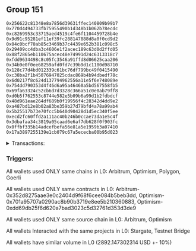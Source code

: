 ## Group 151

```0xd139fbe2d504274d7e3d401c580eed6362f22291
0x256622c81348e8a7856d39631ffec140809b99b7
0x770d4494733fb75955490b1d348b1b062b78ecdc
0xc8269953c33715aed4519c4fe6f1104459728b4e
0x9d91c95281ef11ef39fc288147888d8a0f0cd9d2
0x04c0bcf70ab85c3469b37c4439e652b381c098c5
0x29409cc4dba3c4606e1f2acec189c63d0d2ffd05
0x88f2865eb110675acec48e74991d24c6313318c7
0xfdd9634498c8c05fc3546a91ffd8d06625caa206
0x34b9e0f0ee68259afd0fd7c39b9d1c1100d98710
0x128c77d4bd012339c61bc76df799bc49f0415490
0xc38ba2f1b45076947025cdac869b4b94dbedf78c
0x6d0217f8c624d137794962556a11e5f6e748089e
0x754dd790353d4f46d6a95a46460a5bd567558fb5
0x69fa63324c52cb6d7d3328c366a51c0e0ab79ff8
0xd0b5f762553c8744e582e5b09b6a99d1b2fdbdcf
0x48d961eae264df689b0f19956f4c28342d4dd9e2
0xa487bd12e8b02a83be359b27d79bfd4a78a99ab4
0x5b25517b73e70fcc5b640d90428d1d5ec340f5ee
0xecd2fc60ffd2a111ac40b246b0ccae73da1e5c4f
0x3dbafaa34c3819a05caad6e6af7db628f0f903fc
0x0ffbf335b14adcefbefa56e81a5e1959b3a07410
0x17a3897255139e1cb079c67a5ececba00b95d023
```
<details>
<summary>Transactions:</summary>

Hashes: 

Wallet: 0xd139fbe2d504274d7e3d401c580eed6362f22291

       Hash: 0x37156cc761b6083ec2131be08775b8a4c2aa90eb00d4aeb9a0c23fb136540cdf
         - source chain: Arbitrum
         - destination chain: Optimism
         - project: Stargate
         - contract: 0x352d8275aae3e0c2404d9f68f6cee084b5beb3dd
         - value USD: 177.744100862
       Hash: 0x8b6377aec0a4cc4e38568e8e04afaa788c7d02cf5308a5529be81a5ee57fe7cc
         - source chain: Optimism
         - destination chain: Polygon
         - project: Stargate
         - contract: 0x701a95707a0290ac8b90b3719e8ee5b210360883
         - value USD: 1043.804357466
       Hash: 0x9155eacd94a44b08ad43f46b746ffd05adf0b06feecea8a48af6ba0511b00a4f
         - source chain: Optimism
         - destination chain: Polygon
         - project: Stargate
         - contract: 0x701a95707a0290ac8b90b3719e8ee5b210360883
         - value USD: 115.835242864
       Hash: 0xea9ebe856566dd82e316eedb231bc34fd51ca2c7371fd00198ee6cc2f232c417
         - source chain: Optimism
         - destination chain: Polygon
         - project: Stargate
         - contract: 0x701a95707a0290ac8b90b3719e8ee5b210360883
         - value USD: 104.837839762
       Hash: 0x79dfde9fa1f7fa5c7283407300bc8a166e9b0ee1cb500d46d9287bd7bc968f77
         - source chain: Optimism
         - destination chain: Polygon
         - project: Stargate
         - contract: 0x701a95707a0290ac8b90b3719e8ee5b210360883
         - value USD: 405.604390118
       Hash: 0xfd7f7212426c8082e67d5bb077c7b84920c9695f86117d2ff2d06535ca2a0fc1
         - source chain: Optimism
         - destination chain: Polygon
         - project: Stargate
         - contract: 0x701a95707a0290ac8b90b3719e8ee5b210360883
         - value USD: 1044.321371242
       Hash: 0x5568cbc088a5eae9b76ab8881982d6171d1147a7a4932784f13159074ec08d50
         - source chain: Optimism
         - destination chain: Goerli
         - project: Testnet Bridge
         - contract: 0xdd69db25f6d620a7bad3023c5d32761d353d3de9
Wallet: 0x256622c81348e8a7856d39631ffec140809b99b7

       Hash:0x8505fe706eea96a0a7ea7bbd1c072b752adbe1706c8eea1cbb77eb2e43b3220e
         - source chain: Arbitrum
         - destination chain: Optimism
         - project: Stargate
         - contract: 0x352d8275aae3e0c2404d9f68f6cee084b5beb3dd
         - value USD: 173.620316249
       Hash:0xa705aea33ee35f5ebc5e171f94e844ba5ebccb15300273162c2119c7dd5cb327
         - source chain: Optimism
         - destination chain: Polygon
         - project: Stargate
         - contract: 0x701a95707a0290ac8b90b3719e8ee5b210360883
         - value USD: 1035.812745963
       Hash:0xc4bdaee993517ec715ce1eba3878aeae88ca61b55293c8b1639dca2a9a7a17d7
         - source chain: Optimism
         - destination chain: Polygon
         - project: Stargate
         - contract: 0x701a95707a0290ac8b90b3719e8ee5b210360883
         - value USD: 121.09012284
       Hash:0xe9954e5c78d9ce67a0503d84eaf165b106e50f5b36bbfe81e3fa8bbef223d54b
         - source chain: Optimism
         - destination chain: Polygon
         - project: Stargate
         - contract: 0x701a95707a0290ac8b90b3719e8ee5b210360883
         - value USD: 132.821247897
       Hash:0xd83e213c474c8ef0624071b08af938bfded06dd3bff1abb3eca855e08ed5c667
         - source chain: Optimism
         - destination chain: Polygon
         - project: Stargate
         - contract: 0x701a95707a0290ac8b90b3719e8ee5b210360883
         - value USD: 432.519572854
       Hash:0x704dea2eda58e0239808e982f54a578860c55ac79f1abe0bccbe9c4d0afa11b6
         - source chain: Optimism
         - destination chain: Polygon
         - project: Stargate
         - contract: 0x701a95707a0290ac8b90b3719e8ee5b210360883
         - value USD: 1026.36316648
       Hash:0x8683b5c251f8e97068146204f807b10c7a7e442a3353bbb4514b5131f39bae2d
         - source chain: Optimism
         - destination chain: Goerli
         - project: Testnet Bridge
         - contract: 0xdd69db25f6d620a7bad3023c5d32761d353d3de9
Wallet: 0x770d4494733fb75955490b1d348b1b062b78ecdc

       Hash:0x55ee287754cbede8685f9e03a5fa42b6b6351d5733514f96e6433c7f7fa2ea19
         - source chain: Arbitrum
         - destination chain: Optimism
         - project: Stargate
         - contract: 0x352d8275aae3e0c2404d9f68f6cee084b5beb3dd
         - value USD: 177.798457833
       Hash:0x0c2a15b8ef722a6978d92fb750a67e8f3c1356c7812fa867237f4dd0b0275e80
         - source chain: Optimism
         - destination chain: Polygon
         - project: Stargate
         - contract: 0x701a95707a0290ac8b90b3719e8ee5b210360883
         - value USD: 1086.759269296
       Hash:0xd95b4fd7c623a7f784e484d21af937fa14bbce60ac9140f690503c951beb04a3
         - source chain: Optimism
         - destination chain: Polygon
         - project: Stargate
         - contract: 0x701a95707a0290ac8b90b3719e8ee5b210360883
         - value USD: 122.657689565
       Hash:0xd8ca4986eb9ad34c7995a9db08fef040658dbc6d766743dbb7959c47bb3593be
         - source chain: Optimism
         - destination chain: Polygon
         - project: Stargate
         - contract: 0x701a95707a0290ac8b90b3719e8ee5b210360883
         - value USD: 101.839617462
       Hash:0xc93c4073f069eba0998ca5f8a454e0a2bd5b7b7d5d997835f27c6218a72b7446
         - source chain: Optimism
         - destination chain: Polygon
         - project: Stargate
         - contract: 0x701a95707a0290ac8b90b3719e8ee5b210360883
         - value USD: 409.525600729
       Hash:0x63661f18d088bf9f8b6ab7df7ef8c5afb50b0363ebb8e8d7c982aef81220358b
         - source chain: Optimism
         - destination chain: Polygon
         - project: Stargate
         - contract: 0x701a95707a0290ac8b90b3719e8ee5b210360883
         - value USD: 1054.199416209
       Hash:0x6e581e8afe2d49c0999cba6bd442946fd693d869f5650196d8ea082dc8cd1a15
         - source chain: Optimism
         - destination chain: Goerli
         - project: Testnet Bridge
         - contract: 0xdd69db25f6d620a7bad3023c5d32761d353d3de9
Wallet: 0xc8269953c33715aed4519c4fe6f1104459728b4e

       Hash:0x84d00e006eee765992a955c920aaf134a263520b017c09f5f384c02aac02464f
         - source chain: Arbitrum
         - destination chain: Optimism
         - project: Stargate
         - contract: 0x352d8275aae3e0c2404d9f68f6cee084b5beb3dd
         - value USD: 171.521625832
       Hash:0x50ae46aaee9b182d7fde3c5c7558f1e7d37b506cd4be8eb596874ebdca2a4f02
         - source chain: Optimism
         - destination chain: Polygon
         - project: Stargate
         - contract: 0x701a95707a0290ac8b90b3719e8ee5b210360883
         - value USD: 1058.788629035
       Hash:0xf5ed614392b86fd439207eaaf93618f8f1fcd20b51feac88eaf1f5939c02e635
         - source chain: Optimism
         - destination chain: Polygon
         - project: Stargate
         - contract: 0x701a95707a0290ac8b90b3719e8ee5b210360883
         - value USD: 126.829096803
       Hash:0xbabe71c18cb545d3280459d7c19d63dcb702cc53ebed3c20428324ca05f3098d
         - source chain: Optimism
         - destination chain: Polygon
         - project: Stargate
         - contract: 0x701a95707a0290ac8b90b3719e8ee5b210360883
         - value USD: 135.215443705
       Hash:0xc1223ae27a0f4e310b4484fa49a7f7db2212acc176c8e567cca104f14f92c1e9
         - source chain: Optimism
         - destination chain: Polygon
         - project: Stargate
         - contract: 0x701a95707a0290ac8b90b3719e8ee5b210360883
         - value USD: 401.531010043
       Hash:0xe479ebe60b5deaf1bf1e02cbbad8c6e5b4b5455c2daf26ff0e44734d985e739b
         - source chain: Optimism
         - destination chain: Polygon
         - project: Stargate
         - contract: 0x701a95707a0290ac8b90b3719e8ee5b210360883
         - value USD: 1001.21255799
       Hash:0x8b0f606bd1673dd4e1a0ac797a02ee4ea51034e18c6e6a38567f592bc04dcc2c
         - source chain: Optimism
         - destination chain: Goerli
         - project: Testnet Bridge
         - contract: 0xdd69db25f6d620a7bad3023c5d32761d353d3de9
Wallet: 0x9d91c95281ef11ef39fc288147888d8a0f0cd9d2

       Hash:0x80493f483b911671b72571144eaab1f75012a30c99da848ddde7a2e4ab6fb2f9
         - source chain: Arbitrum
         - destination chain: Optimism
         - project: Stargate
         - contract: 0x352d8275aae3e0c2404d9f68f6cee084b5beb3dd
         - value USD: 175.701366866
       Hash:0xf125b998e56f692714e9f4e58a5c3687d938db0aa478bfea1ad021810f7c88af
         - source chain: Optimism
         - destination chain: Polygon
         - project: Stargate
         - contract: 0x701a95707a0290ac8b90b3719e8ee5b210360883
         - value USD: 1018.830571518
       Hash:0x178bfe59776bd48210c6195e58e6f29c40703693a2e90de66fe738358c68add7
         - source chain: Optimism
         - destination chain: Polygon
         - project: Stargate
         - contract: 0x701a95707a0290ac8b90b3719e8ee5b210360883
         - value USD: 125.829655536
       Hash:0x26898b2ed381e6f17d70db1942ab0ee570451874e7a95c4751d26772e8af1237
         - source chain: Optimism
         - destination chain: Polygon
         - project: Stargate
         - contract: 0x701a95707a0290ac8b90b3719e8ee5b210360883
         - value USD: 111.833691796
       Hash:0xa12e36da3509f243f8e711e5144702897bdcfdddcfbf03fdf153425cef24c803
         - source chain: Optimism
         - destination chain: Polygon
         - project: Stargate
         - contract: 0x701a95707a0290ac8b90b3719e8ee5b210360883
         - value USD: 449.482438229
       Hash:0x5567a2fdc5029d66125ae1ce80495d19fb009e3eebcda13d4bdac880c9013f72
         - source chain: Optimism
         - destination chain: Polygon
         - project: Stargate
         - contract: 0x701a95707a0290ac8b90b3719e8ee5b210360883
         - value USD: 1017.195649382
       Hash:0xf1f551e2e4f1dabbfd22fade8477102119f9ecfbef68c166466474bb8bdcb5e0
         - source chain: Optimism
         - destination chain: Goerli
         - project: Testnet Bridge
         - contract: 0xdd69db25f6d620a7bad3023c5d32761d353d3de9
Wallet: 0x04c0bcf70ab85c3469b37c4439e652b381c098c5

       Hash:0x544448d35e55104ab11b9fa5183707911fbc7b07f7266fad9ab8f0b49bfbdeab
         - source chain: Arbitrum
         - destination chain: Optimism
         - project: Stargate
         - contract: 0x352d8275aae3e0c2404d9f68f6cee084b5beb3dd
         - value USD: 179.882575707
       Hash:0xe389f4a27a0a8be887b78a370c1c578699e21f1f24a3c146a3cc6c3d15956b14
         - source chain: Optimism
         - destination chain: Polygon
         - project: Stargate
         - contract: 0x701a95707a0290ac8b90b3719e8ee5b210360883
         - value USD: 1029.847001778
       Hash:0x2586fe970cbeec22f690ffd490e101c5024d6d614a179ef6306edd7020ceb303
         - source chain: Optimism
         - destination chain: Polygon
         - project: Stargate
         - contract: 0x701a95707a0290ac8b90b3719e8ee5b210360883
         - value USD: 118.833566666
       Hash:0x78ed8072f541ce3042d6ad1f130ef1028760fe0e65bcfe9ee94e2c75febfbda4
         - source chain: Optimism
         - destination chain: Polygon
         - project: Stargate
         - contract: 0x701a95707a0290ac8b90b3719e8ee5b210360883
         - value USD: 119.828951263
       Hash:0x0f07ad9d2b88ff6da1b64bd87e6ff1883ede7e7d4e3117f4858fa8cf9f3a9bce
         - source chain: Optimism
         - destination chain: Polygon
         - project: Stargate
         - contract: 0x701a95707a0290ac8b90b3719e8ee5b210360883
         - value USD: 421.500992376
       Hash:0x6eca5cdb6fe75d7106a6ba80bc9eec0bcbb1512d6dbb7961a9f3146be312c915
         - source chain: Optimism
         - destination chain: Polygon
         - project: Stargate
         - contract: 0x701a95707a0290ac8b90b3719e8ee5b210360883
         - value USD: 1030.347517799
       Hash:0x0bd2b48353737d5d82ff7f720137201304c7967ec7b35d358688d4962701d52f
         - source chain: Optimism
         - destination chain: Goerli
         - project: Testnet Bridge
         - contract: 0xdd69db25f6d620a7bad3023c5d32761d353d3de9
Wallet: 0x29409cc4dba3c4606e1f2acec189c63d0d2ffd05

       Hash:0xe17e76539aea57b2ecd50aa75699cb54cfd1819604866d3aae441b3782fcc5e6
         - source chain: Arbitrum
         - destination chain: Optimism
         - project: Stargate
         - contract: 0x352d8275aae3e0c2404d9f68f6cee084b5beb3dd
         - value USD: 181.967997181
       Hash:0xef03e1f608b7631526151657dfa2d33709f72121b5a2a5a9b1e538baffcfa7da
         - source chain: Optimism
         - destination chain: Polygon
         - project: Stargate
         - contract: 0x701a95707a0290ac8b90b3719e8ee5b210360883
         - value USD: 1018.119378867
       Hash:0x95dc1266a82792ee96cbefc9acd7b947a612711c0a8ecd7c1e90716ad1ee005e
         - source chain: Optimism
         - destination chain: Polygon
         - project: Stargate
         - contract: 0x701a95707a0290ac8b90b3719e8ee5b210360883
         - value USD: 121.220102207
       Hash:0x0b7b39b0bd8bb8355a78ba476db933b08807b20315a3bd1be09eea706c5c9dad
         - source chain: Optimism
         - destination chain: Polygon
         - project: Stargate
         - contract: 0x701a95707a0290ac8b90b3719e8ee5b210360883
         - value USD: 113.832506663
       Hash:0x9af9316798a46bbe5deade7d9fd16b0a37087eaa7a65bdf43ae2d645aa1742de
         - source chain: Optimism
         - destination chain: Polygon
         - project: Stargate
         - contract: 0x701a95707a0290ac8b90b3719e8ee5b210360883
         - value USD: 407.51392398
       Hash:0x1e96fc94ffb9a3d140b10f85aaaffaa4941be8e41170ebaa48d05591291de63f
         - source chain: Optimism
         - destination chain: Polygon
         - project: Stargate
         - contract: 0x701a95707a0290ac8b90b3719e8ee5b210360883
         - value USD: 1024.327775321
       Hash:0x5e0e639adc4223b995ba2dc8213355dcaf4ee9b9b7aa07b07695606c7047a176
         - source chain: Optimism
         - destination chain: Goerli
         - project: Testnet Bridge
         - contract: 0xdd69db25f6d620a7bad3023c5d32761d353d3de9
Wallet: 0x88f2865eb110675acec48e74991d24c6313318c7

       Hash:0x63a041fec1623a8164a92157cd097656f6be3c43503546c3042f20ca1f528635
         - source chain: Arbitrum
         - destination chain: Optimism
         - project: Stargate
         - contract: 0x352d8275aae3e0c2404d9f68f6cee084b5beb3dd
         - value USD: 183.6375366
       Hash:0x2edb480bd01106994190c6a03c27892454e03787c2583112c756101e5dc251d7
         - source chain: Optimism
         - destination chain: Polygon
         - project: Stargate
         - contract: 0x701a95707a0290ac8b90b3719e8ee5b210360883
         - value USD: 1008.841057139
       Hash:0x5660d2910ea190a1d22f8ba53bbafe9f94b26112f36a7610e566baec9ac14120
         - source chain: Optimism
         - destination chain: Polygon
         - project: Stargate
         - contract: 0x701a95707a0290ac8b90b3719e8ee5b210360883
         - value USD: 137.822950742
       Hash:0x51fa5175d595535b33c6fd194c5e80a4dd37ee43d1ebc84477d1a82f9b7bbc29
         - source chain: Optimism
         - destination chain: Polygon
         - project: Stargate
         - contract: 0x701a95707a0290ac8b90b3719e8ee5b210360883
         - value USD: 128.534408013
       Hash:0x323f772a22d6b7c1e439b24db360f71f511cdae671dbd36e00f6ebddbe7eb5fe
         - source chain: Optimism
         - destination chain: Polygon
         - project: Stargate
         - contract: 0x701a95707a0290ac8b90b3719e8ee5b210360883
         - value USD: 423.497476075
       Hash:0x974f9859a1d028b4f55ae93f4098a95c01dbe750f53c80310923bea348570b52
         - source chain: Optimism
         - destination chain: Polygon
         - project: Stargate
         - contract: 0x701a95707a0290ac8b90b3719e8ee5b210360883
         - value USD: 1002.337790044
       Hash:0xc0d586c8d121da7cb3e8cd8ac0cb257e3f2fdaca9fafaa11feb9fb0df0baf0ab
         - source chain: Optimism
         - destination chain: Goerli
         - project: Testnet Bridge
         - contract: 0xdd69db25f6d620a7bad3023c5d32761d353d3de9
Wallet: 0xfdd9634498c8c05fc3546a91ffd8d06625caa206

       Hash:0x7a69dd926b862034c0bc1bd9e61b90407174dd461367ad3202e64483140a50f2
         - source chain: Optimism
         - destination chain: Arbitrum
         - project: Stargate
         - contract: 0x701a95707a0290ac8b90b3719e8ee5b210360883
         - value USD: 64.849223378
       Hash:0x4bf07aad69e694acfa311e6f3c750d3325440d33f811c933fa60c8c4466a8081
         - source chain: Optimism
         - destination chain: Polygon
         - project: Stargate
         - contract: 0x701a95707a0290ac8b90b3719e8ee5b210360883
         - value USD: 1023.825328708
       Hash:0xe68113fa7111c8cdb33b287c652f9b3b9b74206314183fa186c7385173ba1713
         - source chain: Optimism
         - destination chain: Polygon
         - project: Stargate
         - contract: 0x701a95707a0290ac8b90b3719e8ee5b210360883
         - value USD: 111.837477796
       Hash:0xd6fc8b20f71c508b5b1be0c9a4a667fb675efa181d60fd4cd1e9caee4daa4ba5
         - source chain: Arbitrum
         - destination chain: Optimism
         - project: Stargate
         - contract: 0x352d8275aae3e0c2404d9f68f6cee084b5beb3dd
         - value USD: 48.005104806
       Hash:0xe1b0494bc5aea4f5b9e60541f191fb01fee1e806934461dde4084a25d6c2d70e
         - source chain: Optimism
         - destination chain: Polygon
         - project: Stargate
         - contract: 0x701a95707a0290ac8b90b3719e8ee5b210360883
         - value USD: 110.834284363
       Hash:0x567ac233da750fa92065dede16129e0ce7491a4fc44285d48aea5861d48858e6
         - source chain: Optimism
         - destination chain: Polygon
         - project: Stargate
         - contract: 0x701a95707a0290ac8b90b3719e8ee5b210360883
         - value USD: 414.500097123
       Hash:0xcdf88edd4592672bcfd33f8eb4697c4dd927b96abf457e94e69e658903e89f5b
         - source chain: Optimism
         - destination chain: Polygon
         - project: Stargate
         - contract: 0x701a95707a0290ac8b90b3719e8ee5b210360883
         - value USD: 1034.317366448
       Hash:0xa7a246656faf219e6c2dc0b1c5e07d565f8be6cef2769c028e2d83e59a6c07b5
         - source chain: Optimism
         - destination chain: Goerli
         - project: Testnet Bridge
         - contract: 0xdd69db25f6d620a7bad3023c5d32761d353d3de9
Wallet: 0x34b9e0f0ee68259afd0fd7c39b9d1c1100d98710

       Hash:0xcc79548d4e9f65fdf27577f6db2f0b230d9065d94289b19d6296c1c63a4fc7c9
         - source chain: Arbitrum
         - destination chain: Optimism
         - project: Stargate
         - contract: 0x352d8275aae3e0c2404d9f68f6cee084b5beb3dd
         - value USD: 123.31202724
       Hash:0xd3360dbc01c0ac2d75173886a50cd6bac0659d7e950c09f14b82ea2372a69876
         - source chain: Optimism
         - destination chain: Polygon
         - project: Stargate
         - contract: 0x701a95707a0290ac8b90b3719e8ee5b210360883
         - value USD: 1022.007282071
       Hash:0x523cfb8afa06787dae5ab44deb8810253eb54f1aa88b6f6c988e0363ea818f2e
         - source chain: Optimism
         - destination chain: Polygon
         - project: Stargate
         - contract: 0x701a95707a0290ac8b90b3719e8ee5b210360883
         - value USD: 120.23278444
       Hash:0xa995ed62dc958736fd6965e7dd76346b8b82b36041899f878bac0f520a5b53d3
         - source chain: Optimism
         - destination chain: Polygon
         - project: Stargate
         - contract: 0x701a95707a0290ac8b90b3719e8ee5b210360883
         - value USD: 128.823618164
       Hash:0xaeb9596816db339c304f552418afc977b1910ce592146aaae112e87d4a5d91ef
         - source chain: Optimism
         - destination chain: Polygon
         - project: Stargate
         - contract: 0x701a95707a0290ac8b90b3719e8ee5b210360883
         - value USD: 381.660550933
       Hash:0x793762a6d8804867a80766085c2fcd4c4396888977e6f93135dc401cf17dc90e
         - source chain: Optimism
         - destination chain: Polygon
         - project: Stargate
         - contract: 0x701a95707a0290ac8b90b3719e8ee5b210360883
         - value USD: 1039.073800485
       Hash:0xf444669738ed440658dffa9486d916f5b7294b377fbbc08758e880ff24bdf7d8
         - source chain: Optimism
         - destination chain: Goerli
         - project: Testnet Bridge
         - contract: 0xdd69db25f6d620a7bad3023c5d32761d353d3de9
Wallet: 0x128c77d4bd012339c61bc76df799bc49f0415490

       Hash:0xe6352cb1565df0d8d9e11ea39b160178da740ea7952e6b4452cf4f1940125503
         - source chain: Arbitrum
         - destination chain: Optimism
         - project: Stargate
         - contract: 0x352d8275aae3e0c2404d9f68f6cee084b5beb3dd
         - value USD: 133.761018607
       Hash:0xa73111518580b9f653a5dc5b3a672d24deeda48f95d75e47f333af9ba072e10c
         - source chain: Optimism
         - destination chain: Polygon
         - project: Stargate
         - contract: 0x701a95707a0290ac8b90b3719e8ee5b210360883
         - value USD: 1008.841057139
       Hash:0x90ea17a7cf9c7746cb94e720626af0c5d241a697ad83be57c0d349ac42f2def7
         - source chain: Optimism
         - destination chain: Polygon
         - project: Stargate
         - contract: 0x701a95707a0290ac8b90b3719e8ee5b210360883
         - value USD: 133.825185673
       Hash:0xe5d067cb447cb7e0007fc57bd3da9b83537cfd25f80c6e206a6b684f4dea025c
         - source chain: Optimism
         - destination chain: Polygon
         - project: Stargate
         - contract: 0x701a95707a0290ac8b90b3719e8ee5b210360883
         - value USD: 125.851413057
       Hash:0xa55cd061d262b589e000592c604b9f54fee205822a330a04a308e1ec14eacf14
         - source chain: Optimism
         - destination chain: Polygon
         - project: Stargate
         - contract: 0x701a95707a0290ac8b90b3719e8ee5b210360883
         - value USD: 426.504330067
       Hash:0x79192dc61dd628846818dedbe9a269aafecd06a1a2dcb1f256d61c65b8ff157b
         - source chain: Optimism
         - destination chain: Polygon
         - project: Stargate
         - contract: 0x701a95707a0290ac8b90b3719e8ee5b210360883
         - value USD: 1042.243471117
       Hash:0x12a60133d92b7383893d6e3193cd127ae995ce94f55c7581b93d5db8147af052
         - source chain: Optimism
         - destination chain: Goerli
         - project: Testnet Bridge
         - contract: 0xdd69db25f6d620a7bad3023c5d32761d353d3de9
Wallet: 0xc38ba2f1b45076947025cdac869b4b94dbedf78c

       Hash:0x5f8b7769b9e975be305c7d8ea3efb04438acff9bf68a353e14bfb477672930b8
         - source chain: Arbitrum
         - destination chain: Optimism
         - project: Stargate
         - contract: 0x352d8275aae3e0c2404d9f68f6cee084b5beb3dd
         - value USD: 123.42271546
       Hash:0xe67d0387b728502554cd7d69f96b60cc40363a8155cdb9fb96c7109d31bf205c
         - source chain: Optimism
         - destination chain: Polygon
         - project: Stargate
         - contract: 0x701a95707a0290ac8b90b3719e8ee5b210360883
         - value USD: 1008.841057139
       Hash:0xbe8afa4ee7e45817c9c9e84058b80ac3eecd9b344fb23b83ff3dbb27c547b594
         - source chain: Optimism
         - destination chain: Polygon
         - project: Stargate
         - contract: 0x701a95707a0290ac8b90b3719e8ee5b210360883
         - value USD: 126.829096803
       Hash:0x2a4f6606671fae8f8076775d913e92ea0855e7b174d68f49f8161095fb56e737
         - source chain: Optimism
         - destination chain: Polygon
         - project: Stargate
         - contract: 0x701a95707a0290ac8b90b3719e8ee5b210360883
         - value USD: 115.830169001
       Hash:0xc349cd6dbb2391e1e212e01ac7f2666852c863c9d5ed614f927de95dfb56679a
         - source chain: Optimism
         - destination chain: Polygon
         - project: Stargate
         - contract: 0x701a95707a0290ac8b90b3719e8ee5b210360883
         - value USD: 425.589824468
       Hash:0xb805ef7237deaac14208e1d88acb5604379bd6fad81d1ba63f4982a9a63abf41
         - source chain: Optimism
         - destination chain: Polygon
         - project: Stargate
         - contract: 0x701a95707a0290ac8b90b3719e8ee5b210360883
         - value USD: 1035.829124383
       Hash:0x2b83bbf61133f5012dfc90ed2bdac0aaa6182bcf2f5f8e4a2775735ccc2afc07
         - source chain: Optimism
         - destination chain: Goerli
         - project: Testnet Bridge
         - contract: 0xdd69db25f6d620a7bad3023c5d32761d353d3de9
Wallet: 0x6d0217f8c624d137794962556a11e5f6e748089e

       Hash:0x1c5dc5cd9bef0af17417061d38f73cc142b5a7a3a80a65222ae123e144a0f348
         - source chain: Arbitrum
         - destination chain: Optimism
         - project: Stargate
         - contract: 0x352d8275aae3e0c2404d9f68f6cee084b5beb3dd
         - value USD: 125.514625892
       Hash:0x1b0f42b2d7a6194a5815404d90a9de7892053c52e91b2dcc1cdea1106aae6878
         - source chain: Optimism
         - destination chain: Polygon
         - project: Stargate
         - contract: 0x701a95707a0290ac8b90b3719e8ee5b210360883
         - value USD: 1018.830571518
       Hash:0x03816128918bd0d21e688b3e8da3c7829d9c4ff3182d8b3a610f121feb209b57
         - source chain: Optimism
         - destination chain: Polygon
         - project: Stargate
         - contract: 0x701a95707a0290ac8b90b3719e8ee5b210360883
         - value USD: 126.131232988
       Hash:0x862ea05b81928d264f819012690fae2ac9a07a02bc9ae8f43a6e7664f4e1abeb
         - source chain: Optimism
         - destination chain: Polygon
         - project: Stargate
         - contract: 0x701a95707a0290ac8b90b3719e8ee5b210360883
         - value USD: 130.821131339
       Hash:0xd0b33ca1bd05aa598e121cdbbe80c16361d31e269cd718a5bcba594a2a19db2b
         - source chain: Optimism
         - destination chain: Polygon
         - project: Stargate
         - contract: 0x701a95707a0290ac8b90b3719e8ee5b210360883
         - value USD: 435.582541642
       Hash:0xec6e811ea31a59255f18f0e0ea1bf3d23473d1841cd3ccda10a1b2f513b476d1
         - source chain: Optimism
         - destination chain: Polygon
         - project: Stargate
         - contract: 0x701a95707a0290ac8b90b3719e8ee5b210360883
         - value USD: 1010.160659937
       Hash:0xa4fadc27e7bb0df69072027f4255baa8cd38d0e57fad6092c6dc06b121dae97a
         - source chain: Optimism
         - destination chain: Goerli
         - project: Testnet Bridge
         - contract: 0xdd69db25f6d620a7bad3023c5d32761d353d3de9
Wallet: 0x754dd790353d4f46d6a95a46460a5bd567558fb5

       Hash:0xcd6f91d71dbffa9d98c123dcaa72c4b8be4fa3f4a170bdb1882cfab0942c1324
         - source chain: Arbitrum
         - destination chain: Optimism
         - project: Stargate
         - contract: 0x352d8275aae3e0c2404d9f68f6cee084b5beb3dd
         - value USD: 129.58171513
       Hash:0x983ff57e8303902288ac178fe5052d04a54648dc56ebfe97b98e8b3e8b79e91c
         - source chain: Optimism
         - destination chain: Polygon
         - project: Stargate
         - contract: 0x701a95707a0290ac8b90b3719e8ee5b210360883
         - value USD: 1028.820085898
       Hash:0x368e61d8b8fad37c46c20fa426cb0841269239871d691a9349a0777db696dbe4
         - source chain: Optimism
         - destination chain: Polygon
         - project: Stargate
         - contract: 0x701a95707a0290ac8b90b3719e8ee5b210360883
         - value USD: 122.123804521
       Hash:0x45b7767a3f815bc810458dbf9a078c6f5bbe3e56d1c4de9cda2a6034413b30d0
         - source chain: Optimism
         - destination chain: Polygon
         - project: Stargate
         - contract: 0x701a95707a0290ac8b90b3719e8ee5b210360883
         - value USD: 409.52045339
       Hash:0x2d2ae6440c34f5b3dae5d192c8a2f2477e99b62db86b261835a18b0a177e2c63
         - source chain: Optimism
         - destination chain: Polygon
         - project: Stargate
         - contract: 0x701a95707a0290ac8b90b3719e8ee5b210360883
         - value USD: 1006.273186099
       Hash:0x56f8a4bf3219a59012cedcc2f8915b37448f926e9f1d638b95b10f528f5b1a86
         - source chain: Optimism
         - destination chain: Goerli
         - project: Testnet Bridge
         - contract: 0xdd69db25f6d620a7bad3023c5d32761d353d3de9
Wallet: 0x69fa63324c52cb6d7d3328c366a51c0e0ab79ff8

       Hash:0x579232a75060d6a6c24a46741033074cb71032a2dc5156ead613c1a38136e0af
         - source chain: Arbitrum
         - destination chain: Optimism
         - project: Stargate
         - contract: 0x352d8275aae3e0c2404d9f68f6cee084b5beb3dd
         - value USD: 129.698446755
       Hash:0xdbeaba9115d477f7962c5bec460dcb83fc4b918f6f096d02b953e9f6c091c8fa
         - source chain: Optimism
         - destination chain: Polygon
         - project: Stargate
         - contract: 0x701a95707a0290ac8b90b3719e8ee5b210360883
         - value USD: 1056.790726159
       Hash:0xf45bbdb8b9806b6859a2713851237a7c4b5336212dcba38ff8a0368281b984b6
         - source chain: Optimism
         - destination chain: Polygon
         - project: Stargate
         - contract: 0x701a95707a0290ac8b90b3719e8ee5b210360883
         - value USD: 120.8324492
       Hash:0x3f64bc482952776acb0b05a42682cb40f3b053152132fe281a60146de0a8d101
         - source chain: Optimism
         - destination chain: Polygon
         - project: Stargate
         - contract: 0x701a95707a0290ac8b90b3719e8ee5b210360883
         - value USD: 432.496572807
       Hash:0x3d2ac997151465d15223efcba2ae85b1143c64109d02add8d0b55c700e97f2c4
         - source chain: Optimism
         - destination chain: Polygon
         - project: Stargate
         - contract: 0x701a95707a0290ac8b90b3719e8ee5b210360883
         - value USD: 1032.082638067
       Hash:0xd98dfc9e4b634896206bd3917509814cce64371923eb89b00f52e9ff1cd19d08
         - source chain: Optimism
         - destination chain: Goerli
         - project: Testnet Bridge
         - contract: 0xdd69db25f6d620a7bad3023c5d32761d353d3de9
Wallet: 0xd0b5f762553c8744e582e5b09b6a99d1b2fdbdcf

       Hash:0x20a4d5c40c1d5fd8b329ce6b745d6dc0c54611aa3b4fe945da9b8f60b194f40d
         - source chain: Arbitrum
         - destination chain: Optimism
         - project: Stargate
         - contract: 0x352d8275aae3e0c2404d9f68f6cee084b5beb3dd
         - value USD: 125.514625892
       Hash:0x8425d45dab5638bb3293996248e73d26f33dc939d4390b8291173c6ee5100e84
         - source chain: Optimism
         - destination chain: Polygon
         - project: Stargate
         - contract: 0x701a95707a0290ac8b90b3719e8ee5b210360883
         - value USD: 1034.84707758
       Hash:0x2013a3e6bee8a93bd588a7c06d55b91d038a3b2141d0c5b02f751c3fbcdfa9c9
         - source chain: Optimism
         - destination chain: Polygon
         - project: Stargate
         - contract: 0x701a95707a0290ac8b90b3719e8ee5b210360883
         - value USD: 107.839712727
       Hash:0x109c196c5c5f78fa36279af4f7d5c5d60ec7a92103238e949ae0c69180f97f57
         - source chain: Optimism
         - destination chain: Polygon
         - project: Stargate
         - contract: 0x701a95707a0290ac8b90b3719e8ee5b210360883
         - value USD: 114.483848507
       Hash:0x59a6059bb83f65bce189ab7cd4ffb629261b41568a42afe80fb2de01a58a624c
         - source chain: Optimism
         - destination chain: Polygon
         - project: Stargate
         - contract: 0x701a95707a0290ac8b90b3719e8ee5b210360883
         - value USD: 398.528441501
       Hash:0x83920ec8c5eaf3ff019aa0d9a50d7e9c58b3a2486e31df463c79ea3964a5fe68
         - source chain: Optimism
         - destination chain: Polygon
         - project: Stargate
         - contract: 0x701a95707a0290ac8b90b3719e8ee5b210360883
         - value USD: 1016.256309927
       Hash:0x5b4c76701612670d4481bd8a6ead3370b491aa6a3c941a1ad9377da6c4980ffc
         - source chain: Optimism
         - destination chain: Goerli
         - project: Testnet Bridge
         - contract: 0xdd69db25f6d620a7bad3023c5d32761d353d3de9
Wallet: 0x48d961eae264df689b0f19956f4c28342d4dd9e2

       Hash:0x7a73dacaaf64d9b68681159bd12d3a885c4bbd8a4edab9841db7a4563e2873a5
         - source chain: Arbitrum
         - destination chain: Optimism
         - project: Stargate
         - contract: 0x352d8275aae3e0c2404d9f68f6cee084b5beb3dd
         - value USD: 129.698446755
       Hash:0x4e61bdcba1abf9b51aefc8f778c3253fd04eee931aa4ebf275f4d61152aa3050
         - source chain: Optimism
         - destination chain: Polygon
         - project: Stargate
         - contract: 0x701a95707a0290ac8b90b3719e8ee5b210360883
         - value USD: 1038.809600277
       Hash:0xfd8516af44679dcda7ff08fae49077637369928a52df955979347c8f8ecdd345
         - source chain: Optimism
         - destination chain: Polygon
         - project: Stargate
         - contract: 0x701a95707a0290ac8b90b3719e8ee5b210360883
         - value USD: 128.824684202
       Hash:0x3314a349f368ca8bbaa2adc7d481884d7c16bff31d2c3fcd973d0114486298f5
         - source chain: Optimism
         - destination chain: Polygon
         - project: Stargate
         - contract: 0x701a95707a0290ac8b90b3719e8ee5b210360883
         - value USD: 123.825348915
       Hash:0x9fb5292bceb62f672a1eb1ef5be26f5da4e28bac2f96552dcaf433bac775c8d4
         - source chain: Optimism
         - destination chain: Polygon
         - project: Stargate
         - contract: 0x701a95707a0290ac8b90b3719e8ee5b210360883
         - value USD: 410.516168564
       Hash:0x698b5d2da71f5fcd37d264666204b3973a8d49e9d33ba5bfd62542d837432179
         - source chain: Optimism
         - destination chain: Polygon
         - project: Stargate
         - contract: 0x701a95707a0290ac8b90b3719e8ee5b210360883
         - value USD: 1012.18640365
       Hash:0xf858fe4328b425ce811d107ca1d076c68fc0ba0655212427d87a816d7b9c74bb
         - source chain: Optimism
         - destination chain: Goerli
         - project: Testnet Bridge
         - contract: 0xdd69db25f6d620a7bad3023c5d32761d353d3de9
Wallet: 0xa487bd12e8b02a83be359b27d79bfd4a78a99ab4

       Hash:0x3673717f649b0883db7fc92f917f33edccd225989dd413ea5a9c530e98d76661
         - source chain: Arbitrum
         - destination chain: Optimism
         - project: Stargate
         - contract: 0x352d8275aae3e0c2404d9f68f6cee084b5beb3dd
         - value USD: 125.514625892
       Hash:0xd04a980633a32f9c6b0755ff50bd59f527a6e3b82cc48d07da36b08310f1e62c
         - source chain: Optimism
         - destination chain: Polygon
         - project: Stargate
         - contract: 0x701a95707a0290ac8b90b3719e8ee5b210360883
         - value USD: 1002.718562341
       Hash:0xdff59a356941930d128b97e2dbad322b6b9cfa6b2bc2abfa85f765d9895f9790
         - source chain: Optimism
         - destination chain: Polygon
         - project: Stargate
         - contract: 0x701a95707a0290ac8b90b3719e8ee5b210360883
         - value USD: 113.83636033
       Hash:0x61421f724609346b4f5718e2fa1c5f49d09c244a7eca825f7df01a0c3da9b30f
         - source chain: Optimism
         - destination chain: Polygon
         - project: Stargate
         - contract: 0x701a95707a0290ac8b90b3719e8ee5b210360883
         - value USD: 124.691424739
       Hash:0x1aca10eab16f705417ab4fc4398b59d05461f8dfab9f93c6926f8626f6348308
         - source chain: Optimism
         - destination chain: Polygon
         - project: Stargate
         - contract: 0x701a95707a0290ac8b90b3719e8ee5b210360883
         - value USD: 406.603661836
       Hash:0xc51e119102dc5083dc4b97682336a8fa6b604b5b56aa3b80c803a7d170830de8
         - source chain: Optimism
         - destination chain: Polygon
         - project: Stargate
         - contract: 0x701a95707a0290ac8b90b3719e8ee5b210360883
         - value USD: 1017.180811696
       Hash:0x753b6da35828fe18f66e52aee9882ed6af4a7f90cc66598f0c7a8d5d414c6aba
         - source chain: Optimism
         - destination chain: Goerli
         - project: Testnet Bridge
         - contract: 0xdd69db25f6d620a7bad3023c5d32761d353d3de9
Wallet: 0x5b25517b73e70fcc5b640d90428d1d5ec340f5ee

       Hash:0x50c9e4e66c435d05f52b811445fb634498b811eced0ab6883b74ab214bff0548
         - source chain: Arbitrum
         - destination chain: Optimism
         - project: Stargate
         - contract: 0x352d8275aae3e0c2404d9f68f6cee084b5beb3dd
         - value USD: 133.882267618
       Hash:0x4d3e36288ec9ecd80bac978049165886d9302d6e12c782c8ffae7200c5340822
         - source chain: Optimism
         - destination chain: Polygon
         - project: Stargate
         - contract: 0x701a95707a0290ac8b90b3719e8ee5b210360883
         - value USD: 1018.830571518
       Hash:0x337d510a10dc873849126666c31f556b98ff480db4b59b94fa022c4b75358faf
         - source chain: Optimism
         - destination chain: Polygon
         - project: Stargate
         - contract: 0x701a95707a0290ac8b90b3719e8ee5b210360883
         - value USD: 123.830773002
       Hash:0xa5d686e03c2bd9ff4fe069ac3587450daea83a841812b4af4d1a55e2972419b0
         - source chain: Optimism
         - destination chain: Polygon
         - project: Stargate
         - contract: 0x701a95707a0290ac8b90b3719e8ee5b210360883
         - value USD: 106.835591598
       Hash:0x4ef506b7cd0ade4f97c9cd345b224a7445db6d70c7e0d410b36e943f1ae31936
         - source chain: Optimism
         - destination chain: Polygon
         - project: Stargate
         - contract: 0x701a95707a0290ac8b90b3719e8ee5b210360883
         - value USD: 401.607303249
       Hash:0x989779474c276d38e907e97cc0c00c658223205fea5a663ad250855a32113e49
         - source chain: Optimism
         - destination chain: Polygon
         - project: Stargate
         - contract: 0x701a95707a0290ac8b90b3719e8ee5b210360883
         - value USD: 1028.169290032
       Hash:0xee45e0cba9331d571de3f004d6877fbe1aa255c7ff079e067cbcc680398b2f88
         - source chain: Optimism
         - destination chain: Goerli
         - project: Testnet Bridge
         - contract: 0xdd69db25f6d620a7bad3023c5d32761d353d3de9
Wallet: 0xecd2fc60ffd2a111ac40b246b0ccae73da1e5c4f

       Hash:0x09d9045107ab29b727b4409f5cf8a5e684778565bf43e312dde738a9d2928dfb
         - source chain: Arbitrum
         - destination chain: Optimism
         - project: Stargate
         - contract: 0x352d8275aae3e0c2404d9f68f6cee084b5beb3dd
         - value USD: 125.514625892
       Hash:0xaf6e35037229bc903407c1e17fb81b4332cdf128865748adfa65f08a2f006ae8
         - source chain: Optimism
         - destination chain: Polygon
         - project: Stargate
         - contract: 0x701a95707a0290ac8b90b3719e8ee5b210360883
         - value USD: 1020.962605675
       Hash:0xa2c9989d9179f62d5a5e8f4d137ffd25a5a71660258679366f04acc85365b688
         - source chain: Optimism
         - destination chain: Polygon
         - project: Stargate
         - contract: 0x701a95707a0290ac8b90b3719e8ee5b210360883
         - value USD: 127.82853807
       Hash:0x3b42ef8aca2193a9b8516d0bd95898fb0fa86fa9e1ed4cbffe586d1dbb90eedd
         - source chain: Optimism
         - destination chain: Polygon
         - project: Stargate
         - contract: 0x701a95707a0290ac8b90b3719e8ee5b210360883
         - value USD: 117.72941923
       Hash:0xaa0bd5fba382975e9b5550389f714439b9b8fd86779fbc40cadf594496e81ad7
         - source chain: Optimism
         - destination chain: Polygon
         - project: Stargate
         - contract: 0x701a95707a0290ac8b90b3719e8ee5b210360883
         - value USD: 396.479512534
       Hash:0x121e88abe95c6a293310a198b5b9e17a95631198689cbb972d2f809df5736787
         - source chain: Optimism
         - destination chain: Polygon
         - project: Stargate
         - contract: 0x701a95707a0290ac8b90b3719e8ee5b210360883
         - value USD: 1024.148613032
       Hash:0x21cd739cf083ed052d7785a42e6c0c96c00fbc0ca90c8e116dab390580b212f3
         - source chain: Optimism
         - destination chain: Goerli
         - project: Testnet Bridge
         - contract: 0xdd69db25f6d620a7bad3023c5d32761d353d3de9
Wallet: 0x3dbafaa34c3819a05caad6e6af7db628f0f903fc

       Hash:0xf37eee9a3a08e3a5332976226151780a92555b5df06753c2a2598d4507376839
         - source chain: Arbitrum
         - destination chain: Optimism
         - project: Stargate
         - contract: 0x352d8275aae3e0c2404d9f68f6cee084b5beb3dd
         - value USD: 119.238894597
       Hash:0x1e9ebd592f4c379626bda8348c5a6ab39a9e6027905c38cb4f035a496a215f8f
         - source chain: Optimism
         - destination chain: Polygon
         - project: Stargate
         - contract: 0x701a95707a0290ac8b90b3719e8ee5b210360883
         - value USD: 1019.223608661
       Hash:0xc77e2317d445f21bac5a6c7e633776bdc15cd0b8c570784e8d16b43a0ecddb0a
         - source chain: Optimism
         - destination chain: Polygon
         - project: Stargate
         - contract: 0x701a95707a0290ac8b90b3719e8ee5b210360883
         - value USD: 124.830214269
       Hash:0x32354df189ceea4538173205a4fa648da362ef5177ea10058a7d0deb087bab5b
         - source chain: Optimism
         - destination chain: Polygon
         - project: Stargate
         - contract: 0x701a95707a0290ac8b90b3719e8ee5b210360883
         - value USD: 111.832579044
       Hash:0xff6ccd2bc00aa38ba1dd9274b40dd69da1a0fc4d222e2f585f5ea970ff33ccec
         - source chain: Optimism
         - destination chain: Polygon
         - project: Stargate
         - contract: 0x701a95707a0290ac8b90b3719e8ee5b210360883
         - value USD: 403.458350691
       Hash:0x70c5493eb31ed8ba8dcd46e1b79dae6a3cccbb35034e01d6984aecc299806a81
         - source chain: Optimism
         - destination chain: Polygon
         - project: Stargate
         - contract: 0x701a95707a0290ac8b90b3719e8ee5b210360883
         - value USD: 1013.154316426
       Hash:0xa6ffec2a9211f63f3927636be9b664e853d1a3fd5259ed681ae032e4debe68d1
         - source chain: Optimism
         - destination chain: Goerli
         - project: Testnet Bridge
         - contract: 0xdd69db25f6d620a7bad3023c5d32761d353d3de9
Wallet: 0x0ffbf335b14adcefbefa56e81a5e1959b3a07410

       Hash:0x0abe628c44d464fb576a9f0b8db4ad352b4d93c273ecff84bb8bf1a964561119
         - source chain: Arbitrum
         - destination chain: Optimism
         - project: Stargate
         - contract: 0x352d8275aae3e0c2404d9f68f6cee084b5beb3dd
         - value USD: 121.330805029
       Hash:0x104fef8e361a73fabf4c6cace635beb0153838a5f316a27de2f94306c9d3924b
         - source chain: Optimism
         - destination chain: Polygon
         - project: Stargate
         - contract: 0x701a95707a0290ac8b90b3719e8ee5b210360883
         - value USD: 1054.936793406
       Hash:0x653d2718ef9518cba4453e1f64eac029da2fc3e99c6de935ba6e6a1a22e5f94b
         - source chain: Optimism
         - destination chain: Polygon
         - project: Stargate
         - contract: 0x701a95707a0290ac8b90b3719e8ee5b210360883
         - value USD: 111.837477796
       Hash:0x8a3f1c3c0937cb0a415dd351ace32c137e428ca925aa484e25e39a886771a058
         - source chain: Optimism
         - destination chain: Polygon
         - project: Stargate
         - contract: 0x701a95707a0290ac8b90b3719e8ee5b210360883
         - value USD: 129.82173385
       Hash:0x215a849c81c705700287c5d17d5d25584a98f4249c7e6b3746468985bf3cf258
         - source chain: Optimism
         - destination chain: Polygon
         - project: Stargate
         - contract: 0x701a95707a0290ac8b90b3719e8ee5b210360883
         - value USD: 420.43526872
       Hash:0xefd3fadadaffd6ae9eb97a76474e71ee110f408d87fc4ca50dc3aa502f97fb8a
         - source chain: Optimism
         - destination chain: Polygon
         - project: Stargate
         - contract: 0x701a95707a0290ac8b90b3719e8ee5b210360883
         - value USD: 1042.308836141
       Hash:0xab348ca62d116be11e96f2b1ca595ad211cf9ba7c4abfb52971adb134e9367ea
         - source chain: Optimism
         - destination chain: Goerli
         - project: Testnet Bridge
         - contract: 0xdd69db25f6d620a7bad3023c5d32761d353d3de9
Wallet: 0x17a3897255139e1cb079c67a5ececba00b95d023

       Hash:0x35e33a3baecbb4adcbe2905748d4226af54babe3bb7877aa303381d32a452c2e
         - source chain: Arbitrum
         - destination chain: Optimism
         - project: Stargate
         - contract: 0x352d8275aae3e0c2404d9f68f6cee084b5beb3dd
         - value USD: 123.42271546
       Hash:0x840981ef92f8a1472b76d911ce3b69b1141af02bb7815411fb489bdb3b7431ed
         - source chain: Optimism
         - destination chain: Polygon
         - project: Stargate
         - contract: 0x701a95707a0290ac8b90b3719e8ee5b210360883
         - value USD: 1079.937665371
       Hash:0x751706a6c1d5d27b5755bbab2b381e855c913b4af999161afdd6c64e0c723685
         - source chain: Optimism
         - destination chain: Polygon
         - project: Stargate
         - contract: 0x701a95707a0290ac8b90b3719e8ee5b210360883
         - value USD: 125.437081327
       Hash:0x25b73812a3ca15a1f10777413af29ef8b2003868d7cc2cd2cd2a81abaf5ec95d
         - source chain: Optimism
         - destination chain: Polygon
         - project: Stargate
         - contract: 0x701a95707a0290ac8b90b3719e8ee5b210360883
         - value USD: 123.825348915
       Hash:0x0177f37a8c1ab1361cd48b737ee01f55516145a908de8733cdaa30ceebe23e65
         - source chain: Optimism
         - destination chain: Polygon
         - project: Stargate
         - contract: 0x701a95707a0290ac8b90b3719e8ee5b210360883
         - value USD: 437.529404853
       Hash:0xa34a7a61393f9bf16caed5ebc4ad4a0c3112a46aefdf7e4a3834bd88f7aad8e2
         - source chain: Optimism
         - destination chain: Polygon
         - project: Stargate
         - contract: 0x701a95707a0290ac8b90b3719e8ee5b210360883
         - value USD: 1010.441434562
       Hash:0x31f1dcbfdd2a5e5ae3f0bf758cb45e7f4653fdcb462027e04c87f4875006273a
         - source chain: Optimism
         - destination chain: Goerli
         - project: Testnet Bridge
         - contract: 0xdd69db25f6d620a7bad3023c5d32761d353d3de9

</details>


### Triggers: 
All wallets used ONLY same chains in L0: Arbitrum, Optimism, Polygon, Goerli

All wallets used ONLY same contracts in L0: Arbitrum-0x352d8275aae3e0c2404d9f68f6cee084b5beb3dd, Optimism-0x701a95707a0290ac8b90b3719e8ee5b210360883, Optimism-0xdd69db25f6d620a7bad3023c5d32761d353d3de9

All wallets used ONLY same source chain in L0: Arbitrum, Optimism

All wallets Interacted with the same projects in L0: Stargate, Testnet Bridge

All wallets have similar volume in L0 (2892.147302314 USD +- 10%)


